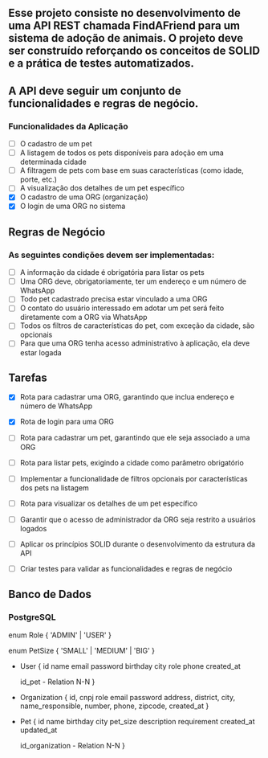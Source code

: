 ## Esse projeto consiste no desenvolvimento de uma API REST chamada FindAFriend para um sistema de adoção de animais. O projeto deve ser construído reforçando os conceitos de SOLID e a prática de testes automatizados.

## A API deve seguir um conjunto de funcionalidades e regras de negócio.

### Funcionalidades da Aplicação

- [ ] O cadastro de um pet
- [ ] A listagem de todos os pets disponíveis para adoção em uma determinada cidade
- [ ] A filtragem de pets com base em suas características (como idade, porte, etc.)
- [ ] A visualização dos detalhes de um pet específico
- [x] O cadastro de uma ORG (organização)
- [x] O login de uma ORG no sistema

## Regras de Negócio
### As seguintes condições devem ser implementadas:

- [ ] A informação da cidade é obrigatória para listar os pets
- [ ] Uma ORG deve, obrigatoriamente, ter um endereço e um número de WhatsApp
- [ ] Todo pet cadastrado precisa estar vinculado a uma ORG
- [ ] O contato do usuário interessado em adotar um pet será feito diretamente com a ORG via WhatsApp
- [ ] Todos os filtros de características do pet, com exceção da cidade, são opcionais
- [ ] Para que uma ORG tenha acesso administrativo à aplicação, ela deve estar logada

## Tarefas

- [x] Rota para cadastrar uma ORG, garantindo que inclua endereço e número de WhatsApp
- [x] Rota de login para uma ORG
- [ ] Rota para cadastrar um pet, garantindo que ele seja associado a uma ORG
- [ ] Rota para listar pets, exigindo a cidade como parâmetro obrigatório
- [ ] Implementar a funcionalidade de filtros opcionais por características dos pets na listagem
- [ ] Rota para visualizar os detalhes de um pet específico
- [ ] Garantir que o acesso de administrador da ORG seja restrito a usuários logados
- [ ] Aplicar os princípios SOLID durante o desenvolvimento da estrutura da API
- [ ] Criar testes para validar as funcionalidades e regras de negócio


## Banco de Dados
### PostgreSQL


enum Role {
    'ADMIN' | 'USER'
}

enum PetSize {
    'SMALL' | 'MEDIUM' | 'BIG'
}

- User {
    id
    name
    email
    password
    birthday
    city
    role
    phone
    created_at

    id_pet - Relation N-N
}

- Organization {
    id,
    cnpj
    role
    email
    password
    address,
    district,
    city,
    name_responsible,
    number,
    phone,
    zipcode,
    created_at
}

- Pet {
    id
    name
    birthday
    city
    pet_size
    description
    requirement
    created_at
    updated_at

    id_organization - Relation N-N
}




